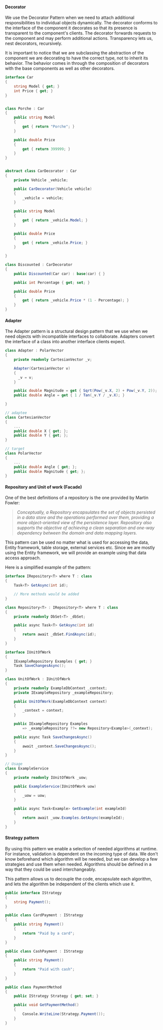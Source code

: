 #### Decorator

We use the Decorator Pattern when we need to attach additional responsibilities to individual objects dynamically. The decorator conforms to the interface of the component it decorates so that its presence is transparent to the component's clients. The decorator forwards requests to the component and may perform additional actions. Transparency lets us, nest decorators, recursively.

It is important to notice that we are subclassing the abstraction of the component we are decorating to have the correct type, not to inherit its behavior. The behavior comes in through the composition of decorators with the base components as well as other decorators.

```c#
interface Car
{
    string Model { get; }
    int Price { get; }
}


class Porche : Car
{
    public string Model
    {
        get { return "Porche"; }
    }

    public double Price
    {
        get { return 399999; }
    }
}


abstract class CarDecorator : Car
{
    private Vehicle _vehicle;

    public CarDecorator(Vehicle vehicle)
    {
        _vehicle = vehicle;
    }

    public string Model
    {
        get { return _vehicle.Model; }
    }

    public double Price
    {
        get { return _vehicle.Price; }
    }

}

class Discounted : CarDecorator
{
    public Discounted(Car car) : base(car) { }

    public int Percentage { get; set; }

    public double Price
    {
        get { return _vehicle.Price * (1 - Percentage); }
    }
}
```

#### Adapter

The Adapter pattern is a structural design pattern that we use when we need objects with incompatible interfaces to collaborate. Adapters convert the interface of a class into another interface clients expect. 

```c#
class Adapter : PolarVector
{
    private readonly CartesianVector _v;

    Adapter(CartesianVector v)
    {
	  _v = v;
    }

    public double Magnitude = get { Sqrt(Pow(_v.X, 2) + Pow(_v.Y, 2)); }
    public double Angle = get { 1 / Tan(_v.Y / _v.X); }

}

// adaptee
class CartesianVector
{
    ...
    public double X { get; };
    public double Y { get; };
}

// target
class PolarVector
{
    ...
    public double Angle { get; };
    public double Magnitude { get; };
}
```



#### Repository and Unit of work (Facade)

One of the best definitions of a repository is the one provided by Martin Fowler:

> *Conceptually, a Repository encapsulates the set of objects persisted in a data store and the operations performed over them, providing a more object-oriented view of the persistence layer. Repository also supports the objective of achieving a clean separation and one-way dependency between the domain and data mapping layers.*

This pattern can be used no matter what is used for accessing the data, Entity framework, table storage, external services etc. Since we are mostly using the Entity framework, we will provide an example using that data access approach.

Here is a simplified example of the pattern:

```c#
interface IRepository<T> where T : class
{
    Task<T> GetAsync(int id);

    // More methods would be added
}

class Repository<T> : IRepository<T> where T : class
{
    private readonly DbSet<T> _dbSet;

    public async Task<T> GetAsync(int id)
    {
        return await _dbSet.FindAsync(id);
    }
}

interface IUnitOfWork
{
    IExampleRepository Examples { get; }
    Task SaveChangesAsync();
}

class UnitOfWork : IUnitOfWork
{
    private readonly ExampleDbContext _context;
    private IExampleRepository _exampleRepository;

    public UnitOfWork(ExampleDbContext context)
    {
        _context = context;
    }

    public IExampleRepository Examples
        => _exampleRepository ??= new Repository<Example>(_context);

    public async Task SaveChangesAsync()
    {
        await _context.SaveChangesAsync();
    }
}

// Usage
class ExampleService
{
    private readonly IUnitOfWork _uow;

    public ExampleService(IUnitOfWork uow)
    {
     	_uow = uow;   
    }

    public async Task<Example> GetExample(int exampleId)
    {
        return await _uow.Examples.GetAsync(exampleId);
    }
}
```



#### Strategy pattern

By using this pattern we enable a selection of needed algorithms at runtime. For instance, validation is dependent on the incoming type of data. We don't know beforehand which algorithm will be needed, but we can develop a few strategies and use them when needed. Algorithms should be defined in a way that they could be used interchangeably.

This pattern allows us to decouple the code, encapsulate each algorithm, and lets the algorithm be independent of the clients which use it.



```c#
public interface IStrategy
{
    string Payment();
}

public class CardPayment : IStrategy
{
    public string Payment()
    {
        return "Paid by a card";
    }
}

public class CashPayment : IStrategy
{
    public string Payment()
    {
        return "Paid with cash";
    }
}

public class PaymentMethod
{
    public IStrategy Strategy { get; set; }

    public void GetPaymentMethod()
    {
        Console.WriteLine(Strategy.Payment());
    }
}
```
